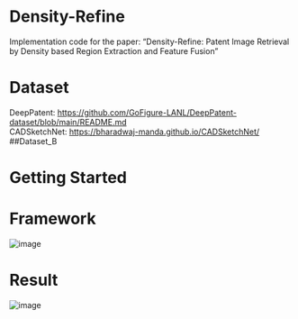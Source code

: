 # Density-Refine
Implementation code for the paper: “Density-Refine: Patent Image Retrieval by Density based Region Extraction and Feature Fusion”
# Dataset
DeepPatent: https://github.com/GoFigure-LANL/DeepPatent-dataset/blob/main/README.md <br>
CADSketchNet: https://bharadwaj-manda.github.io/CADSketchNet/ ##Dataset_B <br>
# Getting Started
# Framework
![image](https://github.com/user-attachments/assets/efb76aad-5bab-48ba-8231-da35cebb668c)

# Result
![image](https://github.com/user-attachments/assets/f7166ab1-63d2-4619-a089-1ff4d944c21b)


